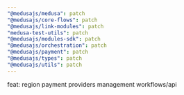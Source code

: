 ```yaml
---
"@medusajs/medusa": patch
"@medusajs/core-flows": patch
"@medusajs/link-modules": patch
"medusa-test-utils": patch
"@medusajs/modules-sdk": patch
"@medusajs/orchestration": patch
"@medusajs/payment": patch
"@medusajs/types": patch
"@medusajs/utils": patch
---
```


feat: region payment providers management workflows/api
